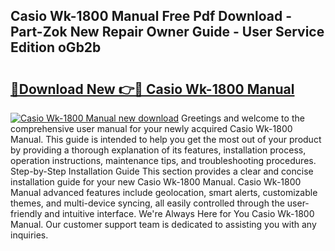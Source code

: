## Casio Wk-1800 Manual Free Pdf Download - Part-Zok New Repair Owner Guide - User Service Edition oGb2b

# <h2><a href="http://bc15302.oget.top/?id=Casio+Wk-1800+Manual">🔗Download New 👉🔴 Casio Wk-1800 Manual</a></h2>

[![Casio Wk-1800 Manual new download](https://i.imgur.com/5g1atiW.png)](http://bc15302.oget.top/?id=Casio+Wk-1800+Manual)
Greetings and welcome to the comprehensive user manual for your newly acquired Casio Wk-1800 Manual. This guide is intended to help you get the most out of your product by providing a thorough explanation of its features, installation process, operation instructions, maintenance tips, and troubleshooting procedures. Step-by-Step Installation Guide This section provides a clear and concise installation guide for your new Casio Wk-1800 Manual. Casio Wk-1800 Manual advanced features include geolocation, smart alerts, customizable themes, and multi-device syncing, all easily controlled through the user-friendly and intuitive interface. We're Always Here for You Casio Wk-1800 Manual. Our customer support team is dedicated to assisting you with any inquiries.
